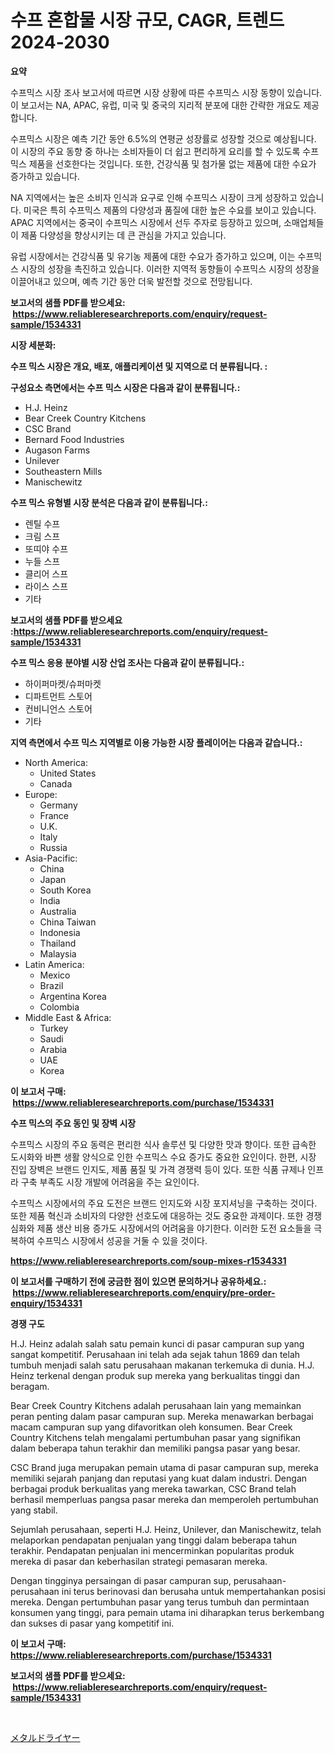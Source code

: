 <p><h1>수프 혼합물 시장 규모, CAGR, 트렌드 2024-2030</h1></p><p><strong>요약</strong></p>
<p><p>수프믹스 시장 조사 보고서에 따르면 시장 상황에 따른 수프믹스 시장 동향이 있습니다. 이 보고서는 NA, APAC, 유럽, 미국 및 중국의 지리적 분포에 대한 간략한 개요도 제공합니다.</p><p>수프믹스 시장은 예측 기간 동안 6.5%의 연평균 성장률로 성장할 것으로 예상됩니다. 이 시장의 주요 동향 중 하나는 소비자들이 더 쉽고 편리하게 요리를 할 수 있도록 수프믹스 제품을 선호한다는 것입니다. 또한, 건강식품 및 첨가물 없는 제품에 대한 수요가 증가하고 있습니다.</p><p>NA 지역에서는 높은 소비자 인식과 요구로 인해 수프믹스 시장이 크게 성장하고 있습니다. 미국은 특히 수프믹스 제품의 다양성과 품질에 대한 높은 수요를 보이고 있습니다. APAC 지역에서는 중국이 수프믹스 시장에서 선두 주자로 등장하고 있으며, 소매업체들이 제품 다양성을 향상시키는 데 큰 관심을 가지고 있습니다.</p><p>유럽 시장에서는 건강식품 및 유기농 제품에 대한 수요가 증가하고 있으며, 이는 수프믹스 시장의 성장을 촉진하고 있습니다. 이러한 지역적 동향들이 수프믹스 시장의 성장을 이끌어내고 있으며, 예측 기간 동안 더욱 발전할 것으로 전망됩니다.</p></p>
<p><strong>보고서의 샘플 PDF를 받으세요: &nbsp;<a href="https://www.reliableresearchreports.com/enquiry/request-sample/1534331">https://www.reliableresearchreports.com/enquiry/request-sample/1534331</a></strong></p>
<p><strong>시장 세분화:</strong></p>
<p><strong> 수프 믹스 시장은 개요, 배포, 애플리케이션 및 지역으로 더 분류됩니다. :</strong></p>
<p><strong>구성요소 측면에서는 수프 믹스 시장은 다음과 같이 분류됩니다.:</strong></p>
<p><ul><li>H.J. Heinz</li><li>Bear Creek Country Kitchens</li><li>CSC Brand</li><li>Bernard Food Industries</li><li>Augason Farms</li><li>Unilever</li><li>Southeastern Mills</li><li>Manischewitz</li></ul></p>
<p><strong> 수프 믹스 유형별 시장 분석은 다음과 같이 분류됩니다.:</strong></p>
<p><ul><li>렌틸 수프</li><li>크림 스프</li><li>또띠야 수프</li><li>누들 스프</li><li>클리어 스프</li><li>라이스 스프</li><li>기타</li></ul></p>
<p><strong>보고서의 샘플 PDF를 받으세요 :<a href="https://www.reliableresearchreports.com/enquiry/request-sample/1534331">https://www.reliableresearchreports.com/enquiry/request-sample/1534331</a></strong></p>
<p><strong> 수프 믹스 응용 분야별 시장 산업 조사는 다음과 같이 분류됩니다.:</strong></p>
<p><ul><li>하이퍼마켓/슈퍼마켓</li><li>디파트먼트 스토어</li><li>컨비니언스 스토어</li><li>기타</li></ul></p>
<p><strong>지역 측면에서 수프 믹스 지역별로 이용 가능한 시장 플레이어는 다음과 같습니다.:</strong></p>
<p><ul>
    <li>
        North America:
        <ul>
            <li>United States</li>
            <li>Canada</li>
        </ul>
    </li>
    <li>
        Europe:
        <ul>
            <li>Germany</li>
            <li>France</li>
            <li>U.K.</li>
            <li>Italy</li>
            <li>Russia</li>
        </ul>
    </li>
    <li>
        Asia-Pacific:
        <ul>
            <li>China</li>
            <li>Japan</li>
            <li>South Korea</li>
            <li>India</li>
            <li>Australia</li>
            <li>China Taiwan</li>
            <li>Indonesia</li>
            <li>Thailand</li>
            <li>Malaysia</li>
        </ul>
    </li>
    <li>
        Latin America:
        <ul>
            <li>Mexico</li>
            <li>Brazil</li>
            <li>Argentina Korea</li>
            <li>Colombia</li>
        </ul>
    </li>
    <li>
        Middle East & Africa:
        <ul>
            <li>Turkey</li>
            <li>Saudi</li>
            <li>Arabia</li>
            <li>UAE</li>
            <li>Korea</li>
        </ul>
    </li>
    </ul></p>
<p><strong>이 보고서 구매: &nbsp;<a href="https://www.reliableresearchreports.com/purchase/1534331">https://www.reliableresearchreports.com/purchase/1534331</a></strong></p>
<p><strong>수프 믹스의 주요 동인 및 장벽 시장</strong></p>
<p><p>수프믹스 시장의 주요 동력은 편리한 식사 솔루션 및 다양한 맛과 향이다. 또한 급속한 도시화와 바쁜 생활 양식으로 인한 수프믹스 수요 증가도 중요한 요인이다. 한편, 시장 진입 장벽은 브랜드 인지도, 제품 품질 및 가격 경쟁력 등이 있다. 또한 식품 규제나 인프라 구축 부족도 시장 개발에 어려움을 주는 요인이다.</p><p>수프믹스 시장에서의 주요 도전은 브랜드 인지도와 시장 포지셔닝을 구축하는 것이다. 또한 제품 혁신과 소비자의 다양한 선호도에 대응하는 것도 중요한 과제이다. 또한 경쟁 심화와 제품 생산 비용 증가도 시장에서의 어려움을 야기한다. 이러한 도전 요소들을 극복하여 수프믹스 시장에서 성공을 거둘 수 있을 것이다.</p></p>
<p><strong><a href="https://www.reliableresearchreports.com/soup-mixes-r1534331">https://www.reliableresearchreports.com/soup-mixes-r1534331</a></strong></p>
<p><strong>이 보고서를 구매하기 전에 궁금한 점이 있으면 문의하거나 공유하세요.: &nbsp;<a href="https://www.reliableresearchreports.com/enquiry/pre-order-enquiry/1534331">https://www.reliableresearchreports.com/enquiry/pre-order-enquiry/1534331</a></strong></p>
<p><strong>경쟁 구도</strong></p>
<p><p>H.J. Heinz adalah salah satu pemain kunci di pasar campuran sup yang sangat kompetitif. Perusahaan ini telah ada sejak tahun 1869 dan telah tumbuh menjadi salah satu perusahaan makanan terkemuka di dunia. H.J. Heinz terkenal dengan produk sup mereka yang berkualitas tinggi dan beragam.</p><p>Bear Creek Country Kitchens adalah perusahaan lain yang memainkan peran penting dalam pasar campuran sup. Mereka menawarkan berbagai macam campuran sup yang difavoritkan oleh konsumen. Bear Creek Country Kitchens telah mengalami pertumbuhan pasar yang signifikan dalam beberapa tahun terakhir dan memiliki pangsa pasar yang besar.</p><p>CSC Brand juga merupakan pemain utama di pasar campuran sup, mereka memiliki sejarah panjang dan reputasi yang kuat dalam industri. Dengan berbagai produk berkualitas yang mereka tawarkan, CSC Brand telah berhasil memperluas pangsa pasar mereka dan memperoleh pertumbuhan yang stabil.</p><p>Sejumlah perusahaan, seperti H.J. Heinz, Unilever, dan Manischewitz, telah melaporkan pendapatan penjualan yang tinggi dalam beberapa tahun terakhir. Pendapatan penjualan ini mencerminkan popularitas produk mereka di pasar dan keberhasilan strategi pemasaran mereka.</p><p>Dengan tingginya persaingan di pasar campuran sup, perusahaan-perusahaan ini terus berinovasi dan berusaha untuk mempertahankan posisi mereka. Dengan pertumbuhan pasar yang terus tumbuh dan permintaan konsumen yang tinggi, para pemain utama ini diharapkan terus berkembang dan sukses di pasar yang kompetitif ini.</p></p>
<p><strong>이 보고서 구매: &nbsp; <a href="https://www.reliableresearchreports.com/purchase/1534331">https://www.reliableresearchreports.com/purchase/1534331</a></strong></p>
<p><strong>보고서의 샘플 PDF를 받으세요: &nbsp;<a href="https://www.reliableresearchreports.com/enquiry/request-sample/1534331">https://www.reliableresearchreports.com/enquiry/request-sample/1534331</a></strong><strong></strong></p>
<p>&nbsp;</p>
<p><p><a href="https://github.com/Sophiaard2003/Market-Research-Report-List-1/blob/main/814096619585.md">メタルドライヤー</a></p></p>
